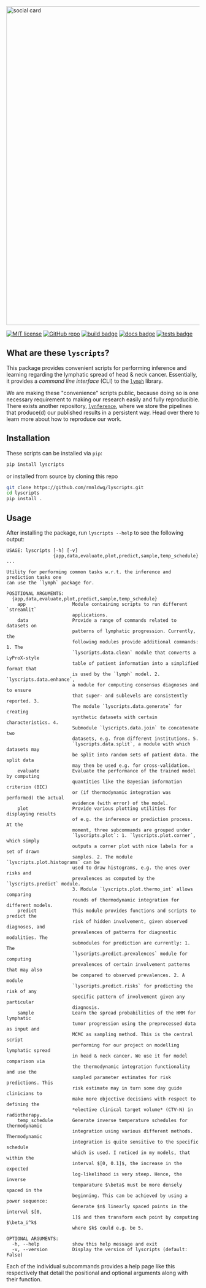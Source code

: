 <img src="https://raw.githubusercontent.com/rmnldwg/lyscripts/main/github-social-card.png" alt="social card" style="width:830px;"/>

[![MIT license](https://img.shields.io/badge/license-MIT-blue.svg?style=flat)](https://github.com/rmnldwg/lyscripts/blob/main/LICENSE)
[![GitHub repo](https://img.shields.io/badge/rmnldwg%2Flymph-grey.svg?style=flat&logo=github)](https://github.com/rmnldwg/lyscripts)
[![build badge](https://github.com/rmnldwg/lyscripts/actions/workflows/build.yml/badge.svg?style=flat)](https://pypi.org/project/lyscripts/)
[![docs badge](https://github.com/rmnldwg/lyscripts/actions/workflows/docs.yml/badge.svg?style=flat)](https://rmnldwg.github.io/lyscripts/)
[![tests badge](https://github.com/rmnldwg/lyscripts/actions/workflows/tests.yml/badge.svg?style=flat)](https://rmnldwg.github.io/lyscripts/)

## What are these `lyscripts`?

This package provides convenient scripts for performing inference and learning regarding the lymphatic spread of head & neck cancer. Essentially, it provides a *command line interface* (CLI) to the [`lymph`](https://github.com/rmnldwg/lymph) library.

We are making these "convenience" scripts public, because doing so is one necessary requirement to making our research easily and fully reproducible. There exists another repository, [`lynference`](https://github.com/rmnldwg/lynference), where we store the pipelines that produce(d) our published results in a persistent way. Head over there to learn more about how to reproduce our work.

## Installation

These scripts can be installed via `pip`:

```bash
pip install lyscripts
```

or installed from source by cloning this repo

```bash
git clone https://github.com/rmnldwg/lyscripts.git
cd lyscripts
pip install .
```

## Usage

After installing the package, run `lyscripts --help` to see the following output:

```
USAGE: lyscripts [-h] [-v]
                 {app,data,evaluate,plot,predict,sample,temp_schedule} ...

Utility for performing common tasks w.r.t. the inference and prediction tasks one
can use the `lymph` package for.

POSITIONAL ARGUMENTS:
  {app,data,evaluate,plot,predict,sample,temp_schedule}
    app                 Module containing scripts to run different `streamlit`
                        applications.
    data                Provide a range of commands related to datasets on
                        patterns of lymphatic progression. Currently, the
                        following modules provide additional commands: 1. The
                        `lyscripts.data.clean` module that converts a LyProX-style
                        table of patient information into a simplified format that
                        is used by the `lymph` model. 2. `lyscripts.data.enhance`,
                        a module for computing consensus diagnoses and to ensure
                        that super- and sublevels are consistently reported. 3.
                        The module `lyscripts.data.generate` for creating
                        synthetic datasets with certain characteristics. 4.
                        Submodule `lyscripts.data.join` to concatenate two
                        datasets, e.g. from different institutions. 5.
                        `lyscripts.data.split`, a module with which datasets may
                        be split into random sets of patient data. The split data
                        may then be used e.g. for cross-validation.
    evaluate            Evaluate the performance of the trained model by computing
                        quantities like the Bayesian information criterion (BIC)
                        or (if thermodynamic integration was performed) the actual
                        evidence (with error) of the model.
    plot                Provide various plotting utilities for displaying results
                        of e.g. the inference or prediction process. At the
                        moment, three subcommands are grouped under
                        `lyscripts.plot`: 1. `lyscripts.plot.corner`, which simply
                        outputs a corner plot with nice labels for a set of drawn
                        samples. 2. The module `lyscripts.plot.histograms` can be
                        used to draw histograms, e.g. the ones over risks and
                        prevalences as computed by the `lyscripts.predict` module.
                        3. Module `lyscripts.plot.thermo_int` allows comparing
                        rounds of thermodynamic integration for different models.
    predict             This module provides functions and scripts to predict the
                        risk of hidden involvement, given observed diagnoses, and
                        prevalences of patterns for diagnostic modalities. The
                        submodules for prediction are currently: 1. The
                        `lyscripts.predict.prevalences` module for computing
                        prevalences of certain involvement patterns that may also
                        be compared to observed prevalences. 2. A module
                        `lyscripts.predict.risks` for predicting the risk of any
                        specific pattern of involvement given any particular
                        diagnosis.
    sample              Learn the spread probabilities of the HMM for lymphatic
                        tumor progression using the preprocessed data as input and
                        MCMC as sampling method. This is the central script
                        performing for our project on modelling lymphatic spread
                        in head & neck cancer. We use it for model comparison via
                        the thermodynamic integration functionality and use the
                        sampled parameter estimates for risk predictions. This
                        risk estimate may in turn some day guide clinicians to
                        make more objective decisions with respect to defining the
                        *elective clinical target volume* (CTV-N) in radiotherapy.
    temp_schedule       Generate inverse temperature schedules for thermodynamic
                        integration using various different methods. Thermodynamic
                        integration is quite sensitive to the specific schedule
                        which is used. I noticed in my models, that within the
                        interval $[0, 0.1]$, the increase in the expected
                        log-likelihood is very steep. Hence, the inverse
                        temparature $\beta$ must be more densely spaced in the
                        beginning. This can be achieved by using a power sequence:
                        Generate $n$ linearly spaced points in the interval $[0,
                        1]$ and then transform each point by computing $\beta_i^k$
                        where $k$ could e.g. be 5.

OPTIONAL ARGUMENTS:
  -h, --help            show this help message and exit
  -v, --version         Display the version of lyscripts (default: False)
```

Each of the individual subcommands provides a help page like this respectively that detail the positional and optional arguments along with their function.
